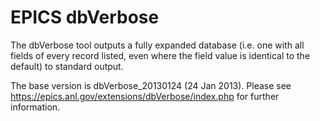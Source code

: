 # EPICS dbVerbose

The dbVerbose tool outputs a fully expanded database (i.e. one with all fields of every record listed, even where the field value is identical to the default) to standard output.

The base version is dbVerbose_20130124 (24 Jan 2013). Please see <https://epics.anl.gov/extensions/dbVerbose/index.php> for further information.


